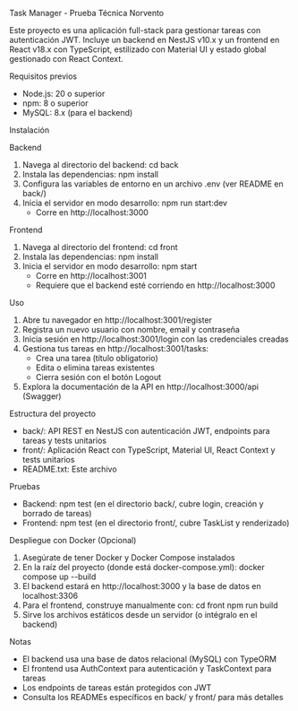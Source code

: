 Task Manager - Prueba Técnica Norvento

Este proyecto es una aplicación full-stack para gestionar tareas con autenticación JWT. Incluye un backend en NestJS v10.x y un frontend en React v18.x con TypeScript, estilizado con Material UI y estado global gestionado con React Context.

Requisitos previos
- Node.js: 20 o superior
- npm: 8 o superior
- MySQL: 8.x (para el backend)

Instalación

Backend
1. Navega al directorio del backend:
   cd back
2. Instala las dependencias:
   npm install
3. Configura las variables de entorno en un archivo .env (ver README en back/)
4. Inicia el servidor en modo desarrollo:
   npm run start:dev
   - Corre en http://localhost:3000

Frontend
1. Navega al directorio del frontend:
   cd front
2. Instala las dependencias:
   npm install
3. Inicia el servidor en modo desarrollo:
   npm start
   - Corre en http://localhost:3001
   - Requiere que el backend esté corriendo en http://localhost:3000

Uso
1. Abre tu navegador en http://localhost:3001/register
2. Registra un nuevo usuario con nombre, email y contraseña
3. Inicia sesión en http://localhost:3001/login con las credenciales creadas
4. Gestiona tus tareas en http://localhost:3001/tasks:
   - Crea una tarea (título obligatorio)
   - Edita o elimina tareas existentes
   - Cierra sesión con el botón Logout
5. Explora la documentación de la API en http://localhost:3000/api (Swagger)

Estructura del proyecto
- back/: API REST en NestJS con autenticación JWT, endpoints para tareas y tests unitarios
- front/: Aplicación React con TypeScript, Material UI, React Context y tests unitarios
- README.txt: Este archivo

Pruebas
- Backend: npm test (en el directorio back/, cubre login, creación y borrado de tareas)
- Frontend: npm test (en el directorio front/, cubre TaskList y renderizado)

Despliegue con Docker (Opcional)
1. Asegúrate de tener Docker y Docker Compose instalados
2. En la raíz del proyecto (donde está docker-compose.yml):
   docker compose up --build
3. El backend estará en http://localhost:3000 y la base de datos en localhost:3306
4. Para el frontend, construye manualmente con:
   cd front
   npm run build
5. Sirve los archivos estáticos desde un servidor (o intégralo en el backend)

Notas
- El backend usa una base de datos relacional (MySQL) con TypeORM
- El frontend usa AuthContext para autenticación y TaskContext para tareas
- Los endpoints de tareas están protegidos con JWT
- Consulta los READMEs específicos en back/ y front/ para más detalles